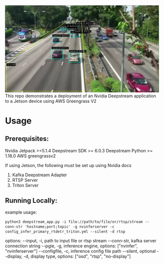 ![vehicle detection and tracking](example.output.png)
This repo demonstrates a deployment of an Nvidia Deepstream application to a Jetson device using AWS Greengrass V2

# Usage
## Prerequisites:

Nvidia Jetpack >=5.1.4
Deepstream SDK >= 6.0.3
Deepstream Python >= 1.18.0
AWS greengrassv2

If using Jetson, the following must be set up using Nvidia docs

1. Kafka Deepstream Adapter
2. RTSP Server
3. Triton Server

## Running Locally:

example usage:
```
python3 deepstream_app.py -i file://path/to/file/or/rtsp/stream --conn-str 'hostname;port;topic' -g nvinferserver -c config_infer_primary_rtdetr_triton.yml --silent -d rtsp
```

options:
--input, -i, path to input file or rtsp stream
--conn-str, kafka server connection string
--pgie, -g, inference engine, options: ["nvinfer", "nvinferserver"]
--configfile, -c, inference config file path
--silent, optional
--display, -d, display type, options: ["osd", "rtsp", "no-display"]
